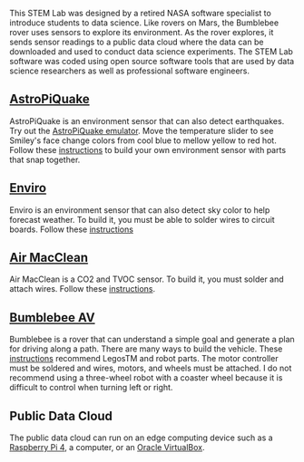 This STEM Lab was designed by a retired NASA software specialist to introduce students to data science.  Like rovers on Mars, the Bumblebee rover uses sensors to explore its environment.  As the rover explores, it sends sensor readings to a public data cloud where the data can be downloaded and used to conduct data science experiments.  The STEM Lab software was coded using open source software tools that are used by data science researchers as well as professional software engineers.

<h2><a href="https://github.com/NelsonPython/AstroPiQuake">AstroPiQuake</a></h2>

AstroPiQuake is an environment sensor that can also detect earthquakes.  Try out the <a href="https://trinket.io/python/9c2e984979">AstroPiQuake emulator</a>.  Move the temperature slider to see Smiley's face change colors from cool blue to mellow yellow to red hot. Follow these <a href="https://github.com/NelsonPython/AstroPiQuake">instructions</a> to build your own environment sensor with parts that snap together.

<h2><a href="https://github.com/NelsonPython/Enviro">Enviro</a></h2>
Enviro is an environment sensor that can also detect sky color to help forecast weather.  To build it, you must be able to solder wires to circuit boards.  Follow these <a href="https://github.com/NelsonPython/Enviro">instructions</a>

<h2><a href="https://github.com/NelsonPython/Air_MacClean">Air MacClean</a></h2>
Air MacClean is a CO2 and TVOC sensor.  To build it, you must solder and attach wires.  Follow these 
<a href="https://github.com/NelsonPython/Air_MacClean">instructions</a>.

<h2><a href="https://github.com/NelsonPython/Bumblebee_AV">Bumblebee AV</a></h2>
Bumblebee is a rover that can understand a simple goal and generate a plan for driving along a path.  There are many ways to build the vehicle.  These 
<a href="https://github.com/NelsonPython/Bumblebee_AV">instructions</a> recommend LegosTM and robot parts.  The motor controller must be soldered and wires, motors, and wheels must be attached.  I do not recommend using a three-wheel robot with a coaster wheel because it is difficult to control when turning left or right.  

<h2>Public Data Cloud</a></h2>
The public data cloud can run on an edge computing device such as a <a href="https://github.com/NelsonPython/AI_Lab/blob/master/PublicDataCloud_Raspbian.md">Raspberry Pi 4</a>, a computer, or an <a href="https://github.com/NelsonPython/AI_Lab/blob/master/PublicDataCloud_VirtualBox.md">Oracle VirtualBox</a>. 

